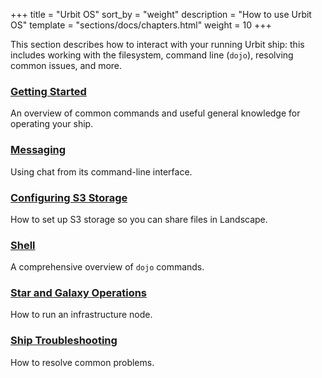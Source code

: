 +++
title = "Urbit OS"
sort_by = "weight"
description = "How to use Urbit OS"
template = "sections/docs/chapters.html"
weight = 10
+++

This section describes how to interact with your running Urbit ship: this
includes working with the filesystem, command line (`dojo`), resolving common
issues, and more.

### [Getting Started](/using/os/getting-started)

An overview of common commands and useful general knowledge for operating your
ship.

### [Messaging](/using/os/messaging)

Using chat from its command-line interface.

### [Configuring S3 Storage](/using/os/s3)

How to set up S3 storage so you can share files in Landscape.

### [Shell](/using/os/shell)

A comprehensive overview of `dojo` commands.

### [Star and Galaxy Operations](/using/os/stars-and-galaxies)

How to run an infrastructure node.

### [Ship Troubleshooting](/using/os/ship-troubleshooting)

How to resolve common problems.
